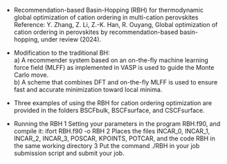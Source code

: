 - Recommendation-based Basin-Hopping (RBH) for thermodynamic global optimization of cation ordering in multi-cation perovskites   
Reference: Y. Zhang, Z. Li, Z.-K. Han, R. Ouyang, Global optimization of cation ordering in perovskites by recommendation-based basin-hopping, under review (2024).

- Modification to the traditional BH:   
a) A recommender system based on an on-the-fly machine learning force field (MLFF) as implemented in VASP is used to guide the Monte Carlo move.   
b) A scheme that combines DFT and on-the-fly MLFF is used to ensure fast and accurate minimization toward local minima.  

- Three examples of using the RBH for cation ordering optimization are provided in the folders BSCFbulk, BSCFsurface, and CSCFsurface.

- Running the RBH
1 Setting your parameters in the program RBH.f90, and compile it: ifort RBH.f90 -o RBH
2 Places the files INCAR_0, INCAR_1, INCAR_2, INCAR_3, POSCAR, KPOINTS, POTCAR, and the code RBH in the same working directory
3 Put the command ./RBH in your job submission script and submit your job.   
